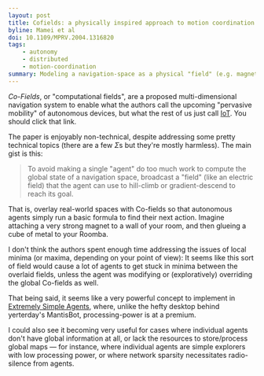 ```yaml
---
layout: post
title: Cofields: a physically inspired approach to motion coordination
byline: Mamei et al
doi: 10.1109/MPRV.2004.1316820
tags:
    - autonomy
    - distributed
    - motion-coordination
summary: Modeling a navigation-space as a physical "field" (e.g. magnetic) greatly simplifies the computational overhead for individual navigators in that space.
---
```


_Co-Fields_, or "computational fields", are a proposed multi-dimensional navigation system to enable what the authors call the upcoming "pervasive mobility" of autonomous devices, but what the rest of us just call [IoT](https://twitter.com/internetofshit). You should click that link.

The paper is enjoyably non-technical, despite addressing some pretty technical topics (there are a few $\Sigma$s but they're mostly harmless). The main gist is this:

> To avoid making a single "agent" do too much work to compute the global state of a navigation space, broadcast a "field" (like an electric field) that the agent can use to hill-climb or gradient-descend to reach its goal.

That is, overlay real-world spaces with Co-fields so that autonomous agents simply run a basic formula to find their next action. Imagine attaching a very strong magnet to a wall of your room, and then glueing a cube of metal to your Roomba.

I don't think the authors spent enough time addressing the issues of local minima (or maxima, depending on your point of view): It seems like this sort of field would cause a lot of agents to get stuck in minima between the overlaid fields, unless the agent was modifying or (exploratively) overriding the global Co-fields as well.

That being said, it seems like a very powerful concept to implement in [Extremely Simple Agents](http://www.michaelcrichton.com/prey/), where, unlike the hefty desktop behind yerterday's MantisBot, processing-power is at a premium.

I could also see it becoming very useful for cases where individual agents don't have global information at all, or lack the resources to store/process global maps — for instance, where individual agents are simple explorers with low processing power, or where network sparsity necessitates radio-silence from agents.

